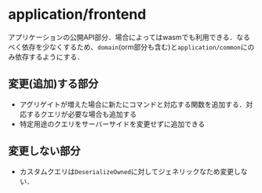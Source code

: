# application/frontend

アプリケーションの公開API部分．場合によってはwasmでも利用できる．なるべく依存を少なくするため、`domain`(orm部分も含む)と`application/common`にのみ依存するようにする．

## 変更(追加)する部分

- アグリゲイトが増えた場合に新たにコマンドと対応する関数を追加する．対応するクエリが必要な場合も追加する
- 特定用途のクエリをサーバーサイドを変更せずに追加できる

## 変更しない部分

- カスタムクエリは`DeserializeOwned`に対してジェネリックなため変更しない．
